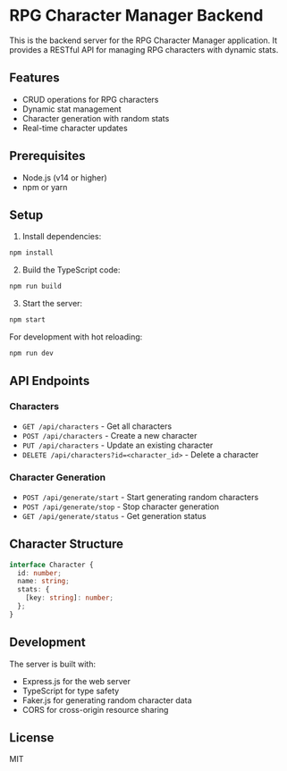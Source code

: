 # RPG Character Manager Backend

This is the backend server for the RPG Character Manager application. It provides a RESTful API for managing RPG characters with dynamic stats.

## Features

- CRUD operations for RPG characters
- Dynamic stat management
- Character generation with random stats
- Real-time character updates

## Prerequisites

- Node.js (v14 or higher)
- npm or yarn

## Setup

1. Install dependencies:
```bash
npm install
```

2. Build the TypeScript code:
```bash
npm run build
```

3. Start the server:
```bash
npm start
```

For development with hot reloading:
```bash
npm run dev
```

## API Endpoints

### Characters

- `GET /api/characters` - Get all characters
- `POST /api/characters` - Create a new character
- `PUT /api/characters` - Update an existing character
- `DELETE /api/characters?id=<character_id>` - Delete a character

### Character Generation

- `POST /api/generate/start` - Start generating random characters
- `POST /api/generate/stop` - Stop character generation
- `GET /api/generate/status` - Get generation status

## Character Structure

```typescript
interface Character {
  id: number;
  name: string;
  stats: {
    [key: string]: number;
  };
}
```

## Development

The server is built with:
- Express.js for the web server
- TypeScript for type safety
- Faker.js for generating random character data
- CORS for cross-origin resource sharing

## License

MIT 